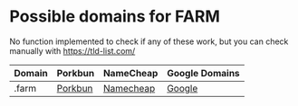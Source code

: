 # Possible domains for FARM

No function implemented to check if any of these work, but you can check manually with https://tld-list.com/

| Domain | Porkbun | NameCheap | Google Domains |
|---|---|---|---|
| .farm | [Porkbun](https://porkbun.com/checkout/search?prb=e814663da1&tlds=&idnLanguage=&search=search&q=.farm) | [Namecheap](https://www.namecheap.com/domains/registration/results/?domain=.farm) | [Google](https://domains.google.com/registrar/search?searchTerm=.farm) |
